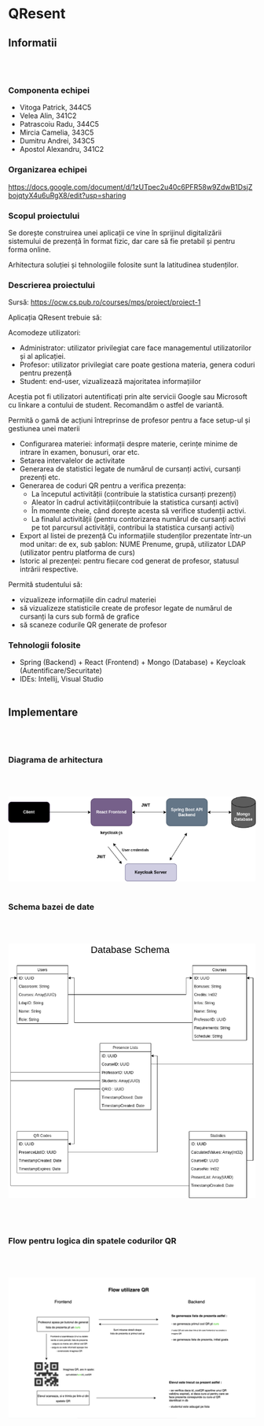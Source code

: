 # QResent

## Informatii
\
&nbsp;

### Componenta echipei



* Vitoga Patrick, 344C5
* Velea Alin, 341C2
* Patrascoiu Radu, 344C5
* Mircia Camelia, 343C5
* Dumitru Andrei, 343C5
* Apostol Alexandru, 341C2


### Organizarea echipei
https://docs.google.com/document/d/1zUTpec2u40c6PFR58w9ZdwB1DsjZbojqtyX4u6uRgX8/edit?usp=sharing

### Scopul proiectului



Se dorește construirea unei aplicații ce vine în sprijinul digitalizării sistemului de prezență în format fizic, dar care să fie pretabil și pentru forma online.

Arhitectura soluției și tehnologiile folosite sunt la latitudinea studenților.



### Descrierea proiectului
Sursă: https://ocw.cs.pub.ro/courses/mps/proiect/proiect-1

Aplicația QResent trebuie să:



Acomodeze utilizatori:
* Administrator: utilizator privilegiat care face managementul utilizatorilor și al aplicației.
* Profesor: utilizator privilegiat care poate gestiona materia, genera coduri pentru prezență
* Student: end-user, vizualizează majoritatea informațiilor

Aceștia pot fi utilizatori autentificați prin alte servicii Google sau Microsoft cu linkare a contului de student. Recomandăm o astfel de variantă.

Permită o gamă de acțiuni întreprinse de profesor pentru a face setup-ul și gestiunea unei materii
* Configurarea materiei: informații despre materie, cerințe minime de intrare în examen, bonusuri, orar etc.
* Setarea intervalelor de activitate
* Generarea de statistici legate de numărul de cursanți activi, cursanți prezenți etc.
* Generarea de coduri QR pentru a verifica prezența:
  * La începutul activității (contribuie la statistica cursanți prezenți)
  * Aleator în cadrul activității(contribuie la statistica cursanți activi)
  * În momente cheie, când dorește acesta să verifice studenții activi.
  * La finalul activității (pentru contorizarea numărul de cursanți activi pe tot parcursul activității, contribui la statistica cursanți activi)
* Export al listei de prezență
        Cu informațiile studenților prezentate într-un mod unitar: de ex, sub șablon: NUME Prenume, grupă, utilizator LDAP (utilizator pentru platforma de curs)
* Istoric al prezenței: pentru fiecare cod generat de profesor, statusul intrării respective.

Permită studentului să:
* vizualizeze informațiile din cadrul materiei
* să vizualizeze statisticile create de profesor legate de numărul de cursanți la curs sub formă de grafice
* să scaneze codurile QR generate de profesor


### Tehnologii folosite

* Spring (Backend) + React (Frontend) + Mongo (Database) + Keycloak (Autentificare/Securitate)
* IDEs: Intellij, Visual Studio
\
&nbsp;
## Implementare
\
&nbsp;


### Diagrama de arhitectura
\
&nbsp;

![Diagrama de arhitectura](./Diagrama%20de%20arhitectura.png)
\
&nbsp;

### Schema bazei de date
\
&nbsp;

![Schema bazei de date](./Database%20schema.png)
\
&nbsp;
\
&nbsp;
\
&nbsp;
### Flow pentru logica din spatele codurilor QR
\
&nbsp;

![Flow QR](./QRflow.png)
